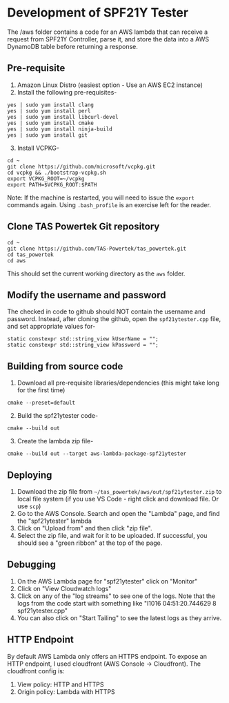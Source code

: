 # Development of SPF21Y Tester

The /aws folder contains a code for an AWS lambda that can receive a request from SPF21Y Controller, parse it, and store the data into a AWS DynamoDB table before returning a response. 

## Pre-requisite
1. Amazon Linux Distro (easiest option - Use an AWS EC2 instance)
2. Install the following pre-requisites-
```
yes | sudo yum install clang
yes | sudo yum install perl
yes | sudo yum install libcurl-devel
yes | sudo yum install cmake
yes | sudo yum install ninja-build
yes | sudo yum install git
```
3. Install VCPKG-
```
cd ~
git clone https://github.com/microsoft/vcpkg.git
cd vcpkg && ./bootstrap-vcpkg.sh
export VCPKG_ROOT=~/vcpkg
export PATH=$VCPKG_ROOT:$PATH
```
Note: If the machine is restarted, you will need to issue the `export` commands again. Using `.bash_profile` is an exercise left for the reader.

## Clone TAS Powertek Git repository
```
cd ~
git clone https://github.com/TAS-Powertek/tas_powertek.git
cd tas_powertek
cd aws
```
This should set the current working directory as the `aws` folder.

## Modify the username and password
The checked in code to github should NOT contain the username and password. Instead, after cloning the github, open the `spf21ytester.cpp` file, and set appropriate values for-
```
static constexpr std::string_view kUserName = "";
static constexpr std::string_view kPassword = "";
```

## Building from source code
1. Download all pre-requisite libraries/dependencies (this might take long for the first time)
```
cmake --preset=default
```

2. Build the spf21ytester code-
```
cmake --build out
```

3. Create the lambda zip file-
```
cmake --build out --target aws-lambda-package-spf21ytester
```

## Deploying
1. Download the zip file from `~/tas_powertek/aws/out/spf21ytester.zip` to local file system (if you use VS Code - right click and download file. Or use `scp`)
2. Go to the AWS Console. Search and open the "Lambda" page, and find the "spf21ytester" lambda
3. Click on "Upload from" and then click "zip file". 
4. Select the zip file, and wait for it to be uploaded. If successful, you should see a "green ribbon" at the top of the page.

## Debugging
1. On the AWS Lambda page for "spf21ytester" click on "Monitor"
2. Click on "View Cloudwatch logs"
3. Click on any of the "log streams" to see one of the logs. Note that the logs from the code start with something like "I1016 04:51:20.744629 8 spf21ytester.cpp"
4. You can also click on "Start Tailing" to see the latest logs as they arrive.

## HTTP Endpoint
By default AWS Lambda only offers an HTTPS endpoint. To expose an HTTP endpoint, I used cloudfront (AWS Console -> Cloudfront). The cloudfront config is:
1. View policy: HTTP and HTTPS
2. Origin policy: Lambda with HTTPS


